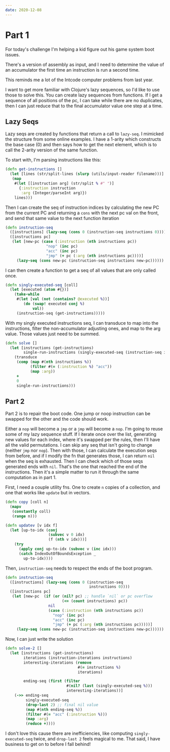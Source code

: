 ```yaml
---
date: 2020-12-08
---
```


# Part 1

For today's challenge I'm helping a kid figure out his game system boot issues.

There's a version of assembly as input, and I need to determine the value of an
accumulator the first time an instruction is run a second time.

This reminds me a lot of the Intcode computer problems from last year.

I want to get more familiar with Clojure's lazy sequences, so I'd like to use
those to solve this. You can create lazy sequences from functions. If I get a
sequence of all positions of the pc, I can take while there are no duplicates,
then I can just reduce that to the final accumulator value one step at a time.

## Lazy Seqs

Lazy seqs are created by functions that return a call to `lazy-seq`. I mimicked
the structure from some online examples. I have a 1-arity which constructs the
base case (0) and then says how to get the next element, which is to call the
2-arity version of the same function.

To start with, I'm parsing instructions like this:

```clojure
(defn get-instructions []
  (let [lines (str/split-lines (slurp (utils/input-reader filename)))]
   (map
    #(let [[instruction arg] (str/split % #" ")]
      {:instruction instruction
       :arg (Integer/parseInt arg)})
    lines)))
```

Then I can create the seq of instruction indices by calculating the new PC from
the current PC and returning a `cons` with the next pc val on the front, and
send that same value to the next function iteration

```clojure
(defn instruction-seq
  ([instructions] (lazy-seq (cons 0 (instruction-seq instructions 0))))
  ([instructions pc]
   (let [new-pc (case (:instruction (nth instructions pc))
                  "nop" (inc pc)
                  "acc" (inc pc)
                  "jmp" (+ pc (:arg (nth instructions pc))))]
     (lazy-seq (cons new-pc (instruction-seq instructions new-pc))))))
```

I can then create a function to get a seq of all values that are only called
once.

```clojure
(defn singly-executed-seq [coll]
  (let [executed (atom #{})]
    (take-while
     #(let [val (not (contains? @executed %))]
        (do (swap! executed conj %)
            val))
     (instruction-seq (get-instructions)))))
```

With my singly executed instructions seq, I can transduce to map into the
instructions, filter the non-accumulator adjusting ones, and map to the arg
value. Those values just need to be summed.

```clojure
(defn solve []
  (let [instructions (get-instructions)
        single-run-instructions (singly-executed-seq (instruction-seq instructions))]
    (transduce
     (comp (map #(nth instructions %))
           (filter #(= (:instruction %) "acc"))
           (map :arg))
     +
     0
     single-run-instructions)))
```

## Part 2

Part 2 is to repair the boot code. One jump or noop instruction can be swapped
for the other and the code should work.

Either a `nop` will become a `jmp` or a `jmp` will become a `nop`. I'm going to
reuse some of my lazy sequence stuff. If I iterate once over the list,
generating new values for each index, where it's swapped per the rules, then
I'll have all the valid permutations. I can skip any seq that isn't going to
change (neither `jmp` nor `nop`). Then with those, I can calculate the execution
seqs from before, and if I modify the fn that generates those, I can return
`nil` when the seq is exhausted. Then I can check which of those seqs generated
ends with `nil`. That's the one that reached the end of the instructions. Then
it's a simple matter to run it through the same computation as in part 1.

First, I need a couple utility fns. One to create `n` copies of a collection,
and one that works like `update` but in vectors.

```clojure
(defn copy [coll n]
  (mapv
   (constantly coll)
   (range n)))

(defn updatev [v idx f]
  (let [up-to-idx (conj
                   (subvec v 0 idx)
                   (f (nth v idx)))]
    (try
      (apply conj up-to-idx (subvec v (inc idx)))
      (catch IndexOutOfBoundsException _
        up-to-idx))))
```

Then, `instruction-seq` needs to respect the ends of the boot program.

```clojure
(defn instruction-seq
  ([instructions] (lazy-seq (cons 0 (instruction-seq
                                     instructions 0))))
  ([instructions pc]
   (let [new-pc  (if (or (nil? pc) ;; handle `nil` or pc overflow
                         (<= (count instructions) pc))
                   nil
                   (case (:instruction (nth instructions pc))
                     "nop" (inc pc)
                     "acc" (inc pc)
                     "jmp" (+ pc (:arg (nth instructions pc)))))]
     (lazy-seq (cons new-pc (instruction-seq instructions new-pc))))))
```

Now, I can just write the solution

```clojure
(defn solve-2 []
  (let [instructions (get-instructions)
        iterations (instruction-iterations instructions)
        interesting-iterations (remove
                                #(= instructions %)
                                iterations)

        ending-seq (first (filter
                           #(nil? (last (singly-executed-seq %)))
                           interesting-iterations))]
    (->> ending-seq
         singly-executed-seq
         (drop-last 2) ;; final nil value
         (map #(nth ending-seq %))
         (filter #(= "acc" (:instruction %)))
         (map :arg)
         (reduce +))))
```

I don't love this cause there are inefficiencies, like computing
`singly-executed-seq` twice, and `drop-last 2` feels magical to me. That said, I
have business to get on to before I fall behind!
